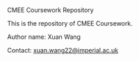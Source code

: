 CMEE Coursework Repository

This is the repository of CMEE Coursework. 

Author name: Xuan Wang

Contact: xuan.wang22@imperial.ac.uk
